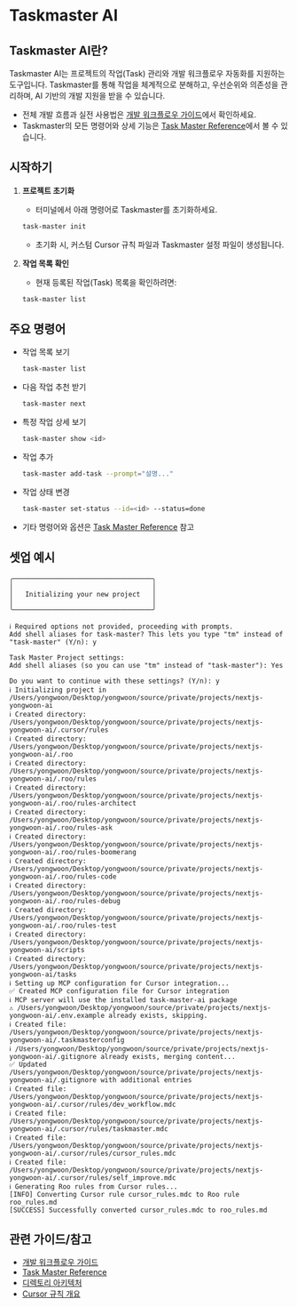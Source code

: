 # Taskmaster AI

## Taskmaster AI란?

Taskmaster AI는 프로젝트의 작업(Task) 관리와 개발 워크플로우 자동화를 지원하는 도구입니다. Taskmaster를 통해 작업을 체계적으로 분해하고, 우선순위와 의존성을 관리하며, AI 기반의 개발 지원을 받을 수 있습니다.

- 전체 개발 흐름과 실전 사용법은 [개발 워크플로우 가이드](../dev-workflow-guide.md)에서 확인하세요.
- Taskmaster의 모든 명령어와 상세 기능은 [Task Master Reference](../taskmaster-guide.md)에서 볼 수 있습니다.

## 시작하기

1. **프로젝트 초기화**
   - 터미널에서 아래 명령어로 Taskmaster를 초기화하세요.

   ```bash
   task-master init
   ```

   - 초기화 시, 커스텀 Cursor 규칙 파일과 Taskmaster 설정 파일이 생성됩니다.

2. **작업 목록 확인**
   - 현재 등록된 작업(Task) 목록을 확인하려면:

   ```bash
   task-master list
   ```

## 주요 명령어

- 작업 목록 보기

  ```bash
  task-master list
  ```

- 다음 작업 추천 받기

  ```bash
  task-master next
  ```

- 특정 작업 상세 보기

  ```bash
  task-master show <id>
  ```

- 작업 추가

  ```bash
  task-master add-task --prompt="설명..."
  ```

- 작업 상태 변경

  ```bash
  task-master set-status --id=<id> --status=done
  ```

- 기타 명령어와 옵션은 [Task Master Reference](../taskmaster-guide.md) 참고

## 셋업 예시

```text
╭───────────────────────────────────╮
│                                   │
│   Initializing your new project   │
│                                   │
╰───────────────────────────────────╯

ℹ️ Required options not provided, proceeding with prompts.
Add shell aliases for task-master? This lets you type "tm" instead of "task-master" (Y/n): y

Task Master Project settings:
Add shell aliases (so you can use "tm" instead of "task-master"): Yes

Do you want to continue with these settings? (Y/n): y
ℹ️ Initializing project in /Users/yongwoon/Desktop/yongwoon/source/private/projects/nextjs-yongwoon-ai
ℹ️ Created directory: /Users/yongwoon/Desktop/yongwoon/source/private/projects/nextjs-yongwoon-ai/.cursor/rules
ℹ️ Created directory: /Users/yongwoon/Desktop/yongwoon/source/private/projects/nextjs-yongwoon-ai/.roo
ℹ️ Created directory: /Users/yongwoon/Desktop/yongwoon/source/private/projects/nextjs-yongwoon-ai/.roo/rules
ℹ️ Created directory: /Users/yongwoon/Desktop/yongwoon/source/private/projects/nextjs-yongwoon-ai/.roo/rules-architect
ℹ️ Created directory: /Users/yongwoon/Desktop/yongwoon/source/private/projects/nextjs-yongwoon-ai/.roo/rules-ask
ℹ️ Created directory: /Users/yongwoon/Desktop/yongwoon/source/private/projects/nextjs-yongwoon-ai/.roo/rules-boomerang
ℹ️ Created directory: /Users/yongwoon/Desktop/yongwoon/source/private/projects/nextjs-yongwoon-ai/.roo/rules-code
ℹ️ Created directory: /Users/yongwoon/Desktop/yongwoon/source/private/projects/nextjs-yongwoon-ai/.roo/rules-debug
ℹ️ Created directory: /Users/yongwoon/Desktop/yongwoon/source/private/projects/nextjs-yongwoon-ai/.roo/rules-test
ℹ️ Created directory: /Users/yongwoon/Desktop/yongwoon/source/private/projects/nextjs-yongwoon-ai/scripts
ℹ️ Created directory: /Users/yongwoon/Desktop/yongwoon/source/private/projects/nextjs-yongwoon-ai/tasks
ℹ️ Setting up MCP configuration for Cursor integration...
✅ Created MCP configuration file for Cursor integration
ℹ️ MCP server will use the installed task-master-ai package
⚠️ /Users/yongwoon/Desktop/yongwoon/source/private/projects/nextjs-yongwoon-ai/.env.example already exists, skipping.
ℹ️ Created file: /Users/yongwoon/Desktop/yongwoon/source/private/projects/nextjs-yongwoon-ai/.taskmasterconfig
ℹ️ /Users/yongwoon/Desktop/yongwoon/source/private/projects/nextjs-yongwoon-ai/.gitignore already exists, merging content...
✅ Updated /Users/yongwoon/Desktop/yongwoon/source/private/projects/nextjs-yongwoon-ai/.gitignore with additional entries
ℹ️ Created file: /Users/yongwoon/Desktop/yongwoon/source/private/projects/nextjs-yongwoon-ai/.cursor/rules/dev_workflow.mdc
ℹ️ Created file: /Users/yongwoon/Desktop/yongwoon/source/private/projects/nextjs-yongwoon-ai/.cursor/rules/taskmaster.mdc
ℹ️ Created file: /Users/yongwoon/Desktop/yongwoon/source/private/projects/nextjs-yongwoon-ai/.cursor/rules/cursor_rules.mdc
ℹ️ Created file: /Users/yongwoon/Desktop/yongwoon/source/private/projects/nextjs-yongwoon-ai/.cursor/rules/self_improve.mdc
ℹ️ Generating Roo rules from Cursor rules...
[INFO] Converting Cursor rule cursor_rules.mdc to Roo rule roo_rules.md
[SUCCESS] Successfully converted cursor_rules.mdc to roo_rules.md
```

## 관련 가이드/참고

- [개발 워크플로우 가이드](../dev-workflow-guide.md)
- [Task Master Reference](../taskmaster-guide.md)
- [디렉토리 아키텍처](../architecture/directory-architecture.md)
- [Cursor 규칙 개요](../guides/cursor-rules-guide.md)
